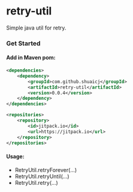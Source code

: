 # retry-util

Simple java util for retry.

### Get Started

#### Add in Maven pom:
```xml
<dependencies>
    <dependency>
        <groupId>com.github.shuaicj</groupId>
        <artifactId>retry-util</artifactId>
        <version>0.0.4</version>
    </dependency>
</dependencies>

<repositories>
    <repository>
        <id>jitpack.io</id>
        <url>https://jitpack.io</url>
    </repository>
</repositories>
```

#### Usage:
- RetryUtil.retryForever(...)
- RetryUtil.retryUntil(...)
- RetryUtil.retry(...)
